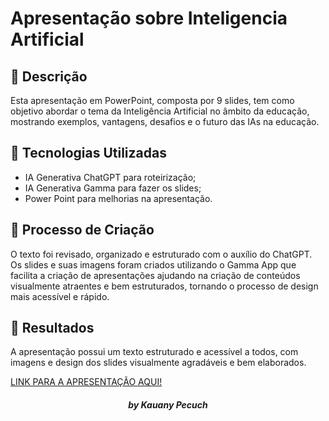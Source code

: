 
# Apresentação sobre Inteligencia Artificial 

## 📒 Descrição
Esta apresentação em PowerPoint, composta por 9 slides, tem como objetivo abordar o tema da Inteligência Artificial no âmbito da educação, mostrando exemplos, vantagens, desafios e o futuro das IAs na educação.

## 🤖 Tecnologias Utilizadas
- IA Generativa ChatGPT para roteirização;
- IA Generativa Gamma para fazer os slides;
- Power Point para melhorias na apresentação. 

## 🧐 Processo de Criação
O texto foi revisado, organizado e estruturado com o auxílio do ChatGPT. Os slides e suas imagens foram criados utilizando o Gamma App que facilita a criação de apresentações ajudando na criação de conteúdos visualmente atraentes e bem estruturados, tornando o processo de design mais acessível e rápido.

## 🚀 Resultados
A apresentação possui um texto estruturado e acessível a todos, com imagens e design dos slides visualmente agradáveis e bem elaborados.

[LINK PARA A APRESENTAÇÃO AQUI!](https://docs.google.com/presentation/d/1VDgBTd4FgHxFtxWuwDkyraxBZGZv6LH2/edit?usp=sharing&ouid=114607732309367433729&rtpof=true&sd=true)


<h5 align= "center"> by Kauany Pecuch <h5>

